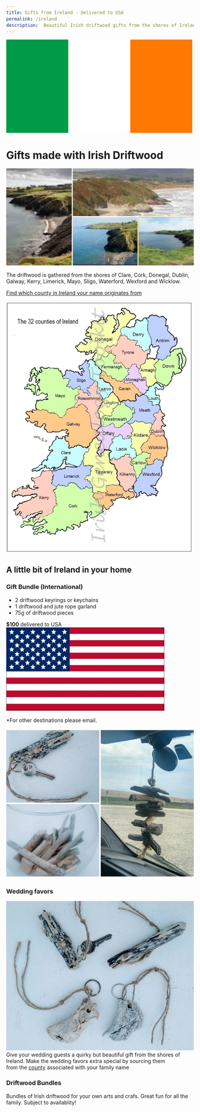 ```yaml
---
title: Gifts from Ireland - Delivered to USA
permalink: /ireland
description:  Beautiful Irish driftwood gifts from the shores of Ireland
---
```

<IMG alt='Driftwood Art, Crafts and Gifts from Ireland' SRC='/ireland-flag-small.jpg' />


# Gifts made with Irish Driftwood 

![Coastline of Ireland](/assets/images/ireland1.jpg)

The driftwood is gathered from the shores of
 Clare, Cork, Donegal, Dublin, Galway, 
Kerry, Limerick, Mayo, Sligo, Waterford,
 Wexford and Wicklow.

[Find which county in Ireland your name originates from](/irish-american-names)

<a href="/irish-american-names"><img title="Counties of Ireland" src="/counties-of-ireland.jpg" class="big" /></a>



## A little bit of Ireland in your home

### Gift Bundle (International)
- 2 driftwood keyrings or keychains
- 1 driftwood and jute rope garland 
- 75g of driftwood pieces

__$100__ delivered to USA <img src="/usa-flag-small.jpg" title="USA Irish American" class="flag-icon" />


*For other destinations please email.

![Irish gifts](/assets/images/bundle-680.jpg)


### Wedding favors
![Iish Wedding Favor Gift from Ireland](/assets/images/keyring2-680.jpg)
Give your wedding guests a quirky but beautiful 
gift from the shores of Ireland. 
Make the wedding favors extra special by sourcing them  
from the <a href="/irish-american-names">county</a> associated with your family name


### Driftwood Bundles 
Bundles of Irish driftwood for your own arts and crafs. Great fun for all the family. Subject to availablity!


